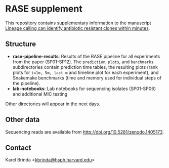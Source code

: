 # RASE supplement

This repository contains supplementary information to the manuscript
[Lineage calling can identify antibiotic resistant clones within minutes](https://www.biorxiv.org/content/early/2018/08/29/403204).

## Structure

* **rase-pipeline-results**: Results of the RASE pipeline for all experiments from the paper (SP01-SP12). The `prediction`, `plots`, and `benchmarks` subdirectories contain prediction time tables, the resulting plots (rank plots for `t=1m, 5m, last m` and timeline plot for each experiment), and Snakemake benchmarks (time and memory used for individual steps of the pipeline).
* **lab-notebooks**: Lab notebooks for sequencing isolates (SP01-SP06) and additional MIC testing

Other directories will appear in the next days.

## Other data

Sequencing reads are available from http://doi.org/10.5281/zenodo.1405173.

## Contact

Karel Brinda \<kbrinda@hsph.harvard.edu\>

